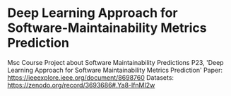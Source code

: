 # Deep Learning Approach for Software-Maintainability Metrics Prediction
Msc Course Project about Software Maintainability Predictions P23, 'Deep Learning Approach for Software Maintainability Metrics Prediction' Paper: https://ieeexplore.ieee.org/document/8698760 Datasets: https://zenodo.org/record/3693686#.Ya8-lfnMI2w
